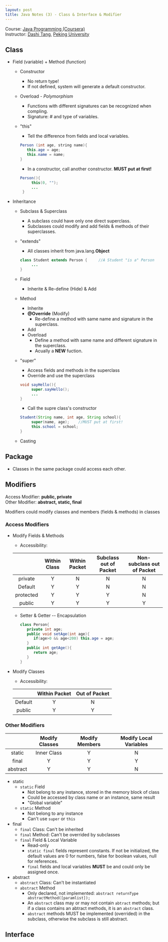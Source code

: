 ```yaml
---
layout: post
title: Java Notes (3) - Class & Interface & Modifier
---
```

Course: [Java Programming (Coursera)](https://class.coursera.org/pkujava-001)  
Instructor: [Dashi Tang](https://www.coursera.org/instructor/~3838), [Peking University](http://english.pku.edu.cn/)

## Class
* Field (variable) + Method (function)
    * Constructor
       * No return type!
       * If not defined, system will generate a default constructor.
    * Overload - _Polymorphism_
       * Functions with different signatures can be recognized when compling.
        * Signature: # and type of variables.
    * "this"
        * Tell the difference from fields and local variables.
    
        ```java
       Person (int age, string name){
           this.age = age;
           this.name = name;
       }
       ```
    
       * In a constructor, call another constructor. **MUST put at first!**
    
       ```java
       Person(){
            this(0, "");
            ...
        }
       ```
       
* Inheritance
    * Subclass & Superclass
       * A subclass could have only one direct superclass.
       * Subclasses could modify and add fields & methods of their superclasses.
    * "extends"
       * All classes inherit from java.lang.**Object**
       
       ```java
       class Student extends Person {     //A Student "is a" Person
            ...
      }
      ```
      
    * Field
       * Inherite & Re-define (Hide) & Add
    * Method
       * Inherite
       * **@Override** (Modify)
          * Re-define a method with same name and signature in the superclass.
       * Add
       * Overload
          * Define a method with same name and different signature in the superclass.
          * Acually a **NEW** fuction.
    * "super"
       * Access fields and methods in the superclass
       * Override and use the superclass
       
       ``` java
       void sayHello(){
            super.sayHello();
            ...
       }
       ```
       
       * Call the supre class's constructor
       
       ```java
       Student(String name, int age, String school){
            super(name, age);    //MUST put at first!
            this.school = school;
       }
       ```
    * Casting

## Package
* Classes in the same package could access each other.

## Modifiers
Access Modifier: **public, private**  
Other Modifier: **abstract, static, final**  

Modifiers could modify classes and members (fields & methods) in classes

### Access Modifiers
* Modify Fields & Methods  

    * Accessibility:

    |  | Within Class | Within Packet | Subclass out of Packet | Non-subclass out of Packet |
    | :---: | :---: | :---: | :---: | :---: |
    | private | Y | N | N | N |
    | Default | Y | Y | N | N |
    | protected | Y | Y | Y | N |
    | public | Y | Y | Y | Y |
      
    * Setter & Getter -- Encapsulation
      
       ```java
       class Person{
          private int age;
          public void setAge(int age){
             if(age>0 && age<200) this.age = age;
          }
          public int getAge(){
             return age;
          }
       }
       ```
      
* Modify Classes

    * Accessibility:

    |  | Within Packet | Out of Packet |
    | :---: | :---: | :---: |
    | Default | Y | N |
    | public | Y | Y |
### Other Modifiers

|  | Modify Classes | Modify Members | Modify Local Variables |
| :---: | :---: | :---: | :---: |
| static | Inner Class | Y | N |
| final | Y | Y | Y |
| abstract | Y | Y | N |

* static
    * ```static``` Field
       * Not belong to any instance, stored in the memory block of class
       * Could be accessed by class name or an instance, same result
       * "Global variable"
    * ```static``` Method
       * Not belong to any instance
       * Can't use ```super``` or ```this```
* final
    * ```final``` Class: Can't be inherited
    * ```final``` Method: Can't be overrided by subclasses
    * ```final``` Field & Local Variable
       * Read-only 
       * ```static final``` fields represent constants. If not be initialized, the default values are 0 for numbers, false for boolean values, null for references.
       * ```final``` fields and local variables **MUST** be and could only be assigned once.
* abstract
    * ```abstract``` Class: Can't be instantiated
    * ```abstract``` Method
       * Only declared, not implemented: ```abstract returnType abstractMethod([paramlist]);```
       * An ```abstract``` class may or may not contain ```abtract``` methods; but if a class contains an abtract methods, it is an ```abstract``` class.
       * ```abstract``` methods MUST be implemented (overrided) in the subclass, otherwise the subclass is still abstract.

## Interface
